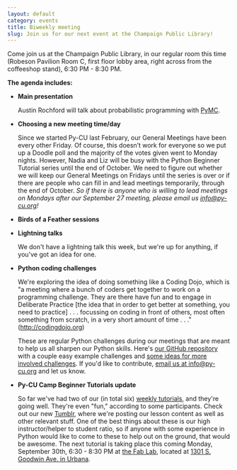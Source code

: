 ```yaml
---
layout: default
category: events
title: Biweekly meeting
slug: Join us for our next event at the Champaign Public Library!
---
```


Come join us at the Champaign Public Library, in our regular room this time
(Robeson Pavilion Room C, first floor lobby area, right across from the
coffeeshop stand), 6:30 PM - 8:30 PM.

**The agenda includes:**










* **Main presentation**

  Austin Rochford will talk about probabilistic programming with <a href="https://pypi.python.org/pypi/pymc">PyMC</a>.

* **Choosing a new meeting time/day**

  Since we started Py-CU last February, our General Meetings have been every
  other Friday. Of course, this doesn’t work for everyone so we put up a Doodle
  poll and the majority of the votes given went to Monday nights. However,
  Nadia and Liz will be busy with the Python Beginner Tutorial series until the
  end of October. We need to figure out whether we will keep our General
  Meetings on Fridays until the series is over or if there are people who can
  fill in and lead meetings temporarily, through the end of October. *So if there is anyone who is willing to lead meetings on Mondays after our September 27 meeting, please email us <a href="mailto:info@py-cu.org?Subject=Temporarily%20leading%20PyCU%20meetings">info@py-cu.org</a>!*















* **Birds of a Feather sessions**

* **Lightning talks**

  We don't have a lightning talk this week, but we're up for anything, if
  you've got an idea for one.

* **Python coding challenges**

  We're exploring the idea of doing something like a Coding Dojo, which is "a
  meeting where a bunch of coders get together to work on a programming
  challenge. They are there have fun and to engage in Deliberate Practice \[the
  idea that in order to get better at something, you need to practice\] . . .
  focussing on coding in front of others, most often something from
  scratch, in a very short amount of time . . ." (<a href="http://codingdojo.org/cgi-bin/wiki.pl?WhatIsCodingDojo">http://codingdojo.org</a>)
  
  These are regular Python challenges during our meetings that are meant to help us all
  sharpen our Python skills. Here's <a href="https://github.com/py-cu/pycu-coding-challenges">our GitHub repository</a> with a couple easy example
  challenges and <a href="https://github.com/py-cu/pycu-coding-challenges/issues/1">some ideas
  for more involved challenges</a>. If you'd like to contribute, <a href="mailto:info@py-cu.org?Subject=PyCU%20coding%20dojo">email us at
  info@py-cu.org</a> and let us know.



* **Py-CU Camp Beginner Tutorials update**

  So far we've had two of our (in total six)
  <a href="http://py-cu.github.io/announcements/2013/08/28/Announcement.html">weekly tutorials</a>,
  and they're going well. They're even "fun," according to some participants.
  Check out our new <a href="http://py-curious.tumblr.com/">Tumblr</a>, where
  we're posting our lesson content as well as other relevant stuff. One of the
  best things about these is our high instructor/helper to student ratio, so if
  anyone with some experience in Python would like to come to these to help out
  on the ground, that would be awesome. The next tutorial is taking place this
  coming Monday, September 30th, 6:30 - 8:30 PM at <a href="http://cucfablab.org/">the Fab Lab</a>, located at <a href="http://goo.gl/maps/dKuLR">1301 S. Goodwin Ave. in Urbana</a>.
